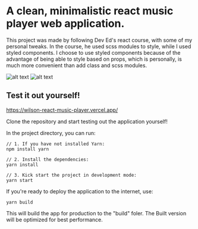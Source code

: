 # A clean, minimalistic react music player web application.

This project was made by following Dev Ed's react course, with some of my personal tweaks. In the course, he used scss modules to style, while I used styled components. I choose to use styled components because of the advantage of being able to style based on props, which is personally, is much more convenient than add class and scss modules.

![alt text](https://i.ibb.co/VtT4JPc/image.png "Vibes music web application")
![alt text](https://i.ibb.co/CtSvzvd/image.png "Vibes music web application with libraries")

## Test it out yourself!

https://wilson-react-music-player.vercel.app/

Clone the repository and start testing out the application yourself!

In the project directory, you can run:

```
// 1. If you have not installed Yarn:
npm install yarn

// 2. Install the dependencies:
yarn install

// 3. Kick start the project in development mode:
yarn start
```

If you're ready to deploy the application to the internet, use:
```
yarn build
```
This will build the app for production to the "build" foler. The Built version will be optimized for best performance.

